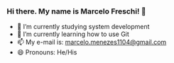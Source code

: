 ### Hi there. My name is Marcelo Freschi! 👋

- 🔭 I’m currently studying system development
- 🌱 I’m currently learning how to use Git
- 📫 My e-mail is: marcelo.menezes1104@gmail.com
- 😄 Pronouns: He/His
